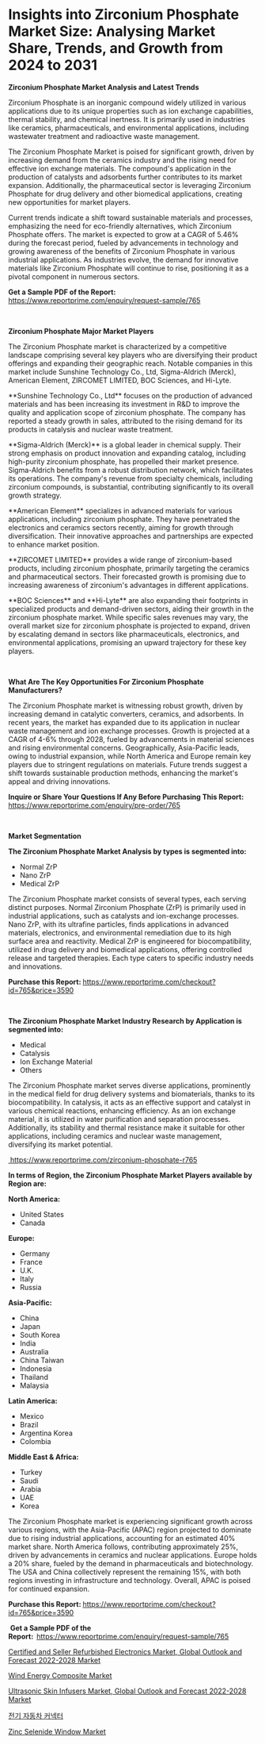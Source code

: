 <p><h1>Insights into Zirconium Phosphate Market Size: Analysing Market Share, Trends, and Growth from 2024 to 2031</h1></p><p><strong>Zirconium Phosphate Market Analysis and Latest Trends</strong></p>
<p><p>Zirconium Phosphate is an inorganic compound widely utilized in various applications due to its unique properties such as ion exchange capabilities, thermal stability, and chemical inertness. It is primarily used in industries like ceramics, pharmaceuticals, and environmental applications, including wastewater treatment and radioactive waste management.</p><p>The Zirconium Phosphate Market is poised for significant growth, driven by increasing demand from the ceramics industry and the rising need for effective ion exchange materials. The compound's application in the production of catalysts and adsorbents further contributes to its market expansion. Additionally, the pharmaceutical sector is leveraging Zirconium Phosphate for drug delivery and other biomedical applications, creating new opportunities for market players.</p><p>Current trends indicate a shift toward sustainable materials and processes, emphasizing the need for eco-friendly alternatives, which Zirconium Phosphate offers. The market is expected to grow at a CAGR of 5.46% during the forecast period, fueled by advancements in technology and growing awareness of the benefits of Zirconium Phosphate in various industrial applications. As industries evolve, the demand for innovative materials like Zirconium Phosphate will continue to rise, positioning it as a pivotal component in numerous sectors.</p></p>
<p><strong>Get a Sample PDF of the Report:&nbsp;</strong> <a href="https://www.reportprime.com/enquiry/request-sample/765">https://www.reportprime.com/enquiry/request-sample/765</a></p>
<p>&nbsp;</p>
<p><strong>Zirconium Phosphate Major Market Players</strong></p>
<p><p>The Zirconium Phosphate market is characterized by a competitive landscape comprising several key players who are diversifying their product offerings and expanding their geographic reach. Notable companies in this market include Sunshine Technology Co., Ltd, Sigma-Aldrich (Merck), American Element, ZIRCOMET LIMITED, BOC Sciences, and Hi-Lyte. </p><p>**Sunshine Technology Co., Ltd** focuses on the production of advanced materials and has been increasing its investment in R&D to improve the quality and application scope of zirconium phosphate. The company has reported a steady growth in sales, attributed to the rising demand for its products in catalysis and nuclear waste treatment.</p><p>**Sigma-Aldrich (Merck)** is a global leader in chemical supply. Their strong emphasis on product innovation and expanding catalog, including high-purity zirconium phosphate, has propelled their market presence. Sigma-Aldrich benefits from a robust distribution network, which facilitates its operations. The company's revenue from specialty chemicals, including zirconium compounds, is substantial, contributing significantly to its overall growth strategy.</p><p>**American Element** specializes in advanced materials for various applications, including zirconium phosphate. They have penetrated the electronics and ceramics sectors recently, aiming for growth through diversification. Their innovative approaches and partnerships are expected to enhance market position.</p><p>**ZIRCOMET LIMITED** provides a wide range of zirconium-based products, including zirconium phosphate, primarily targeting the ceramics and pharmaceutical sectors. Their forecasted growth is promising due to increasing awareness of zirconium's advantages in different applications.</p><p>**BOC Sciences** and **Hi-Lyte** are also expanding their footprints in specialized products and demand-driven sectors, aiding their growth in the zirconium phosphate market. While specific sales revenues may vary, the overall market size for zirconium phosphate is projected to expand, driven by escalating demand in sectors like pharmaceuticals, electronics, and environmental applications, promising an upward trajectory for these key players.</p></p>
<p>&nbsp;</p>
<p><strong>What Are The Key Opportunities For Zirconium Phosphate Manufacturers?</strong></p>
<p><p>The Zirconium Phosphate market is witnessing robust growth, driven by increasing demand in catalytic converters, ceramics, and adsorbents. In recent years, the market has expanded due to its application in nuclear waste management and ion exchange processes. Growth is projected at a CAGR of 4-6% through 2028, fueled by advancements in material sciences and rising environmental concerns. Geographically, Asia-Pacific leads, owing to industrial expansion, while North America and Europe remain key players due to stringent regulations on materials. Future trends suggest a shift towards sustainable production methods, enhancing the market's appeal and driving innovations.</p></p>
<p><strong>Inquire or Share Your Questions If Any Before Purchasing This Report:</strong> <a href="https://www.reportprime.com/enquiry/pre-order/765">https://www.reportprime.com/enquiry/pre-order/765</a></p>
<p>&nbsp;</p>
<p><strong>Market Segmentation</strong></p>
<p><strong>The Zirconium Phosphate Market Analysis by types is segmented into:</strong></p>
<p><ul><li>Normal ZrP</li><li>Nano ZrP</li><li>Medical ZrP</li></ul></p>
<p><p>The Zirconium Phosphate market consists of several types, each serving distinct purposes. Normal Zirconium Phosphate (ZrP) is primarily used in industrial applications, such as catalysts and ion-exchange processes. Nano ZrP, with its ultrafine particles, finds applications in advanced materials, electronics, and environmental remediation due to its high surface area and reactivity. Medical ZrP is engineered for biocompatibility, utilized in drug delivery and biomedical applications, offering controlled release and targeted therapies. Each type caters to specific industry needs and innovations.</p></p>
<p><strong>Purchase this Report:&nbsp;</strong><a href="https://www.reportprime.com/checkout?id=765&price=3590">https://www.reportprime.com/checkout?id=765&price=3590</a></p>
<p>&nbsp;</p>
<p><strong>The Zirconium Phosphate Market Industry Research by Application is segmented into:</strong></p>
<p><ul><li>Medical</li><li>Catalysis</li><li>Ion Exchange Material</li><li>Others</li></ul></p>
<p><p>The Zirconium Phosphate market serves diverse applications, prominently in the medical field for drug delivery systems and biomaterials, thanks to its biocompatibility. In catalysis, it acts as an effective support and catalyst in various chemical reactions, enhancing efficiency. As an ion exchange material, it is utilized in water purification and separation processes. Additionally, its stability and thermal resistance make it suitable for other applications, including ceramics and nuclear waste management, diversifying its market potential.</p></p>
<p><a href="https://www.reportprime.com/zirconium-phosphate-r765">&nbsp;https://www.reportprime.com/zirconium-phosphate-r765</a></p>
<p><strong>In terms of Region, the Zirconium Phosphate Market Players available by Region are:</strong></p>
<p>
    <p> <strong> North America: </strong>
        <ul>
            <li>United States</li>
            <li>Canada</li>
        </ul>
        </p> 
    <p> <strong> Europe: </strong>
        <ul>
            <li>Germany</li>
            <li>France</li>
            <li>U.K.</li>
            <li>Italy</li>
            <li>Russia</li>
        </ul>
        </p> 
    <p> <strong> Asia-Pacific: </strong>
        <ul>
            <li>China</li>
            <li>Japan</li>
            <li>South Korea</li>
            <li>India</li>
            <li>Australia</li>
            <li>China Taiwan</li>
            <li>Indonesia</li>
            <li>Thailand</li>
            <li>Malaysia</li>
        </ul>
        </p> 
    <p> <strong> Latin America: </strong>
        <ul>
            <li>Mexico</li>
            <li>Brazil</li>
            <li>Argentina Korea</li>
            <li>Colombia</li>
        </ul>
        </p> 
    <p> <strong> Middle East & Africa: </strong>
        <ul>
            <li>Turkey</li>
            <li>Saudi</li>
            <li>Arabia</li>
            <li>UAE</li>
            <li>Korea</li>
        </ul>
    </p>
    </p>
<p><p>The Zirconium Phosphate market is experiencing significant growth across various regions, with the Asia-Pacific (APAC) region projected to dominate due to rising industrial applications, accounting for an estimated 40% market share. North America follows, contributing approximately 25%, driven by advancements in ceramics and nuclear applications. Europe holds a 20% share, fueled by the demand in pharmaceuticals and biotechnology. The USA and China collectively represent the remaining 15%, with both regions investing in infrastructure and technology. Overall, APAC is poised for continued expansion.</p></p>
<p><strong>Purchase this Report: </strong><a href="https://www.reportprime.com/checkout?id=765&price=3590">https://www.reportprime.com/checkout?id=765&price=3590</a></p>
<p>&nbsp;<strong>Get a Sample PDF of the Report:&nbsp;&nbsp;</strong><a href="https://www.reportprime.com/enquiry/request-sample/765">https://www.reportprime.com/enquiry/request-sample/765</a></p>
<p><strong></strong></p>
<p><p><a href="https://www.linkedin.com/pulse/global-certified-seller-refurbished-electronics-market-outlook-949tf?trackingId=lfK93cQRTWiVkQbxoklWrw%3D%3D">Certified and Seller Refurbished Electronics Market, Global Outlook and Forecast 2022-2028 Market</a></p><p><a href="https://github.com/rahu1506/Market-Research-Report-List-5/blob/main/wind-energy-composite-market.md">Wind Energy Composite Market</a></p><p><a href="https://www.linkedin.com/pulse/ultrasonic-skin-infusers-market-global-outlook-forecast-2022-2028-5ircf?trackingId=HxYZ2eJmQAabPiqE%2BJ4dOw%3D%3D">Ultrasonic Skin Infusers Market, Global Outlook and Forecast 2022-2028 Market</a></p><p><a href="https://medium.com/@coremtymerich56566/%EC%A0%84%EA%B8%B0%EC%B0%A8-%EC%BB%A4%EB%84%A5%ED%84%B0-%EC%8B%9C%EC%9E%A5-%EB%8F%99%ED%96%A5-%EB%B0%8F-%EB%B6%84%EC%84%9D-%EB%AF%B8%EB%9E%98-%EC%84%B1%EC%9E%A5-%EA%B8%B0%ED%9A%8C%EC%99%80-%EB%8F%84%EC%A0%84-%EA%B3%BC%EC%A0%9C-2024-2031-53644608ef9c">전기 자동차 커넥터</a></p><p><a href="https://medium.com/@fredyconn_73380/global-zinc-selenide-window-market-is-projected-to-grow-at-a-cagr-of-5-7-3ed567e2cf75">Zinc Selenide Window Market</a></p></p>